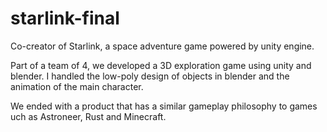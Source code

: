 # starlink-final
Co-creator of Starlink, a space adventure game powered by unity engine.

Part of a team of 4, we developed a 3D exploration game using unity and blender. 
I handled the low-poly design of objects in blender and the animation of the main character.

We ended with a product that has a similar gameplay philosophy to games uch as Astroneer, Rust and Minecraft.
